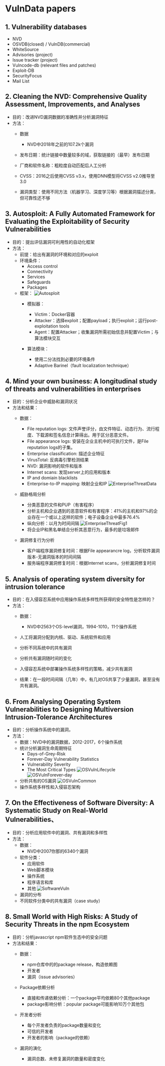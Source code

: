 # VulnData papers

## 1. Vulnerability databases
* NVD
* OSVDB(closed) / VulnDB(commercial)
* WhiteSource
* Advisories (project)
* Issue tracker (project)
* Vulncode-db (relevant files and patches)
* Exploit-DB 
* SecurityFocus
* Mail List

## 2. Cleaning the NVD: Comprehensive Quality Assessment, Improvements, and Analyses
  * 目的：改进NVD漏洞数据的准确性并分析漏洞特征
  * 方法：
    * 数据
      * NVD中2018年之前的107.2k个漏洞

    * 发布日期：统计链接中数量较多的域，获取链接的（最早）发布日期
    * 厂商和软件名称：粗粒度自动匹配后人工分析
    * CVSS：2016之后使用CVSS v3.x，使用DNN模型将CVSS v2.0推导至3.0
    * 漏洞类型：使用不同方法（机器学习、深度学习等）根据漏洞描述分类，但可靠性还不够

## 3. Autosploit: A Fully Automated Framework for Evaluating the Exploitability of Security Vulnerabilities
  * 目的：提出评估漏洞可利用性的自动化框架
  * 方法：
    * 前提：给出有漏洞的环境和对应的exploit
    * 环境条件：
      * Access control
      * Connectivity
      * Services
      * Safeguards
      * Packages
    * 框架：
    ![Autosploit](https://github.com/shijianupc/Pictures/raw/master/2020/Autosploit.jpg)
      * 模拟器：
        * Victim：Docker容器
        * Attacker：选择exploit；配置payload；执行exploit；运行post-exploitation tools
        * Agent：配置Attacker；收集漏洞所需初始信息并配置Victim；与算法模块交互
  
      * 算法模块：
        * 使用二分法找到必要的环境条件
        * Adaptive Barinel（fault localization technique）

## 4. Mind your own business: A longitudinal study of threats and vulnerabilities in enterprises
  * 目的：分析企业中威胁和漏洞状况
  * 方法和结果：
    * 数据：
      * File reputation logs: 文件声誉评分，由文件特征、动态行为、流行程度、下载源和签名信息计算得出。用于区分恶意文件。
      * File appearance logs: 安装在企业主机中的可执行文件，是File reputation logs的子集。
      * Enterprise classification: 描述企业特征
      * VirusTotal: 反病毒引擎检测结果
      * NVD: 漏洞影响的软件和版本
      * Internet scans: 发现server上的应用和版本
      * IP and domiain blacklists
      * Enterprise-to-IP mapping: 映射企业和IP
    ![EnterpriseThreatData](https://github.com/shijianupc/Pictures/raw/master/2020/EnterpriseThreatData.jpg)

    * 威胁格局分析
      * 分类恶意的文件和PUP（有害程序）
      * 分析主机和企业遇到的恶意软件和有害程序：41%的主机和97%的企业存在一个或以上这样的软件；电子设备企业中最多76.4%
      * 纵向分析：以月为时间间隔
      ![EnterpriseThreatFig1](https://github.com/shijianupc/Pictures/raw/master/2020/EnterpriseThreatFig1.jpg)
      * 将企业IP和黑名单结合分析其恶意行为，最多的是垃圾邮件

    * 漏洞修复行为分析
      * 客户端程序漏洞修复时间：根据File appearancre log，分析软件漏洞版本-无漏洞版本的时间间隔
      * 服务端程序漏洞修复时间：根据Internet scans，分析漏洞修复时间

## 5. Analysis of operating system diversity for intrusion tolerance
  * 目的：在入侵容忍系统中应用操作系统多样性所获得的安全特性是怎样的？
  * 方法：
    * 数据：
      * NVD中2563个OS-level漏洞，1994-1010，11个操作系统
    * 人工将漏洞分配到内核、驱动、系统软件和应用
    * 分析不同系统中的共有漏洞
    * 分析共有漏洞随时间的变化
    * 入侵容忍系统中部署操作系统多样性的策略，减少共有漏洞

    * 结果：在一段时间间隔（几年）中，有几对OS共享了少量漏洞，甚至没有共有漏洞。

## 6. From Analysing Operating System Vulnerabilities to Designing Multiversion Intrusion-Tolerance Architectures
  * 目的：分析操作系统中的漏洞，
  * 方法：
    * 数据：NVD中的漏洞数据，2012-2017，6个操作系统
    * 统计分析漏洞生命周期特征
      * Days-of-Grey-Risk
      * Forever-Day Vulnerability Statistics
      * Vulnerability Severity
      * The Most Critical Types
    ![OSVulnLifecycle](https://github.com/shijianupc/Pictures/raw/master/2020/OSVulnLifecycle.jpg)
    ![OSVulnForever-day](https://github.com/shijianupc/Pictures/raw/master/2020/OSVulnForever-day.jpg)
    * 分析共有的OS漏洞
    ![OSVulnCommon](https://github.com/shijianupc/Pictures/raw/master/2020/OSVulnCommon.jpg)
    * 操作系统多样性和入侵容忍架构

## 7. On the Effectiveness of Software Diversity: A Systematic Study on Real-World Vulnerabilities、
  * 目的：分析应用软件中的漏洞、共有漏洞和多样性
  * 方法：
    * 数据：
      * NVD中2007你那的6340个漏洞
    * 软件分类：
      * 应用软件
      * Web脚本模块
      * 操作系统
      * 程序语言和库
      * 其他
    ![SoftwareVuln](https://github.com/shijianupc/Pictures/raw/master/2020/SoftwareVuln.jpg)
    * 漏洞的分布
    * 不同软件分类中的共有漏洞（case study）

## 8. Small World with High Risks: A Study of Security Threats in the npm Ecosystem
  * 目的：分析javascript npm软件生态中的安全问题
  * 方法和结果：
    * 数据：
      * npm仓库中的的package release，构造依赖图
      * 开发者
      * 漏洞（issue advisories）
  
    * Package依赖分析
      * 直接和传递依赖分析：一个package平均依赖80个其他package
      * package影响分析：popular package可能影响10万个其他包
    * 开发者分析
      * 每个开发者负责的package数量和变化
      * 可信的开发者
      * 开发者的影响（package的依赖）
    * 漏洞的演化
      * 漏洞总数、未修复漏洞的数量和密度变化




